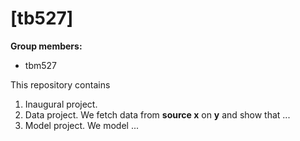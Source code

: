 # \[tb527\]

**Group members:**
- tbm527

This repository contains  
1. Inaugural project. 
2. Data project. We fetch data from **source x** on **y** and show that ...
3. Model project. We model ...
